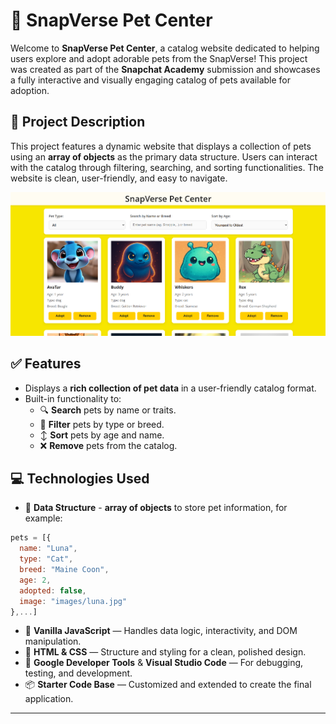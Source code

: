 # 🐾 SnapVerse Pet Center

Welcome to **SnapVerse Pet Center**, a catalog website dedicated to helping users explore and adopt adorable pets from the SnapVerse! This project was created as part of the **Snapchat Academy** submission and showcases a fully interactive and visually engaging catalog of pets available for adoption.

## 📌 Project Description

This project features a dynamic website that displays a collection of pets using an **array of objects** as the primary data structure. Users can interact with the catalog through filtering, searching, and sorting functionalities. The website is clean, user-friendly, and easy to navigate.

![Project Screenshot](./images/snap-project.png)

## ✅ Features

- Displays a **rich collection of pet data** in a user-friendly catalog format.
- Built-in functionality to:
  - 🔍 **Search** pets by name or traits.
  - 🎯 **Filter** pets by type or breed.
  - ↕️ **Sort** pets by age and name. 
  - ❌ **Remove** pets from the catalog.


## 💻 Technologies Used

- 📁 **Data Structure** - **array of objects** to store pet information, for example:
```javascript
pets = [{
  name: "Luna",
  type: "Cat",
  breed: "Maine Coon",
  age: 2,
  adopted: false,
  image: "images/luna.jpg"
},...]
```
- 🧠 **Vanilla JavaScript** — Handles data logic, interactivity, and DOM manipulation.
- 🎨 **HTML & CSS** — Structure and styling for a clean, polished design.
- 🔧 **Google Developer Tools** & **Visual Studio Code** — For debugging, testing, and development.
- 📦 **Starter Code Base** — Customized and extended to create the final application.

---
